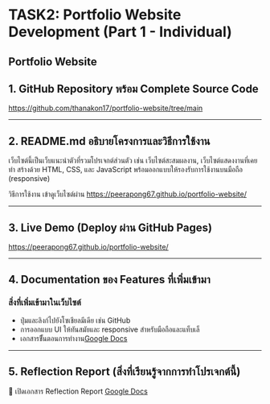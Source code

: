 # TASK2: Portfolio Website Development (Part 1 - Individual)
Portfolio Website
---

## 1. GitHub Repository พร้อม Complete Source Code  
https://github.com/thanakon17/portfolio-website/tree/main

---

## 2. README.md อธิบายโครงการและวิธีการใช้งาน  

เว็บไซต์นี้เป็นเว็บแนะนำตัวที่รวมโปรเจกต์ส่วนตัว เช่น เว็บไซต์สะสมผลงาน, เว็บไซต์แสดงงานที่เคยทำ
สร้างด้วย HTML, CSS, และ JavaScript พร้อมออกแบบให้รองรับการใช้งานบนมือถือ (responsive)

วิธีการใช้งาน เข้าดูเว็บไซต์ผ่าน https://peerapong67.github.io/portfolio-website/

---

## 3. Live Demo (Deploy ผ่าน GitHub Pages)  
https://peerapong67.github.io/portfolio-website/

---

## 4. Documentation ของ Features ที่เพิ่มเข้ามา  
### สิ่งที่เพิ่มเข้ามาในเว็บไซต์
- ปุ่มและลิงก์ไปยังโซเชียลมีเดีย เช่น GitHub 
- การออกแบบ UI ให้ทันสมัยและ responsive สำหรับมือถือและแท็บเล็
- เอกสารขีั้นตอนการทำงาน[Google Docs](https://docs.google.com/document/d/1NdAVe6TtuXf-FJhQpQhx0_-a9pYSQQanx2YtRqtgSS4/edit?usp=sharing)

---

## 5. Reflection Report (สิ่งที่เรียนรู้จากการทำโปรเจกต์นี้)  
📄 เปิดเอกสาร Reflection Report [Google Docs](https://docs.google.com/document/d/1OiKCdI5krUzvnMg0xGImBgtt1uOu1Kvt775Q9ADY8Fs/edit?usp=sharing)

